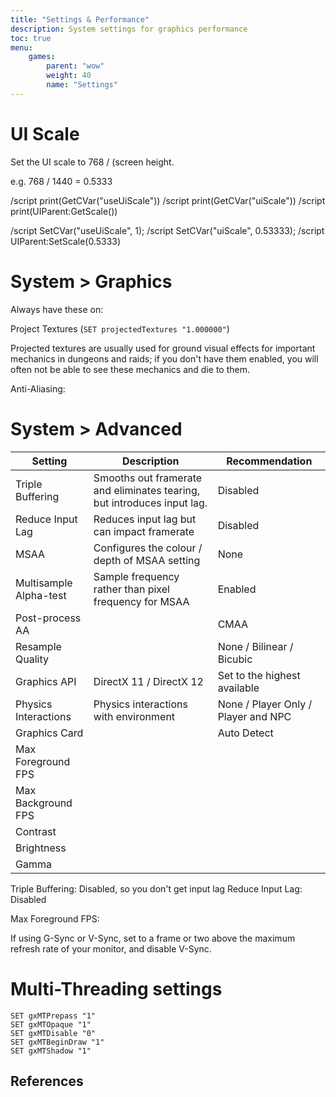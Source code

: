 ```yaml
---
title: "Settings & Performance"
description: System settings for graphics performance
toc: true
menu:
    games:
        parent: "wow"
        weight: 40
        name: "Settings"
---
```


# UI Scale

Set the UI scale to 768 / (screen height.

e.g. 768 / 1440 = 0.5333

/script print(GetCVar("useUiScale"))
/script print(GetCVar("uiScale"))
/script print(UIParent:GetScale())

/script SetCVar("useUiScale", 1);
/script SetCVar("uiScale", 0.53333);
/script UIParent:SetScale(0.5333)

# System > Graphics

Always have these on:

Project Textures (``SET projectedTextures "1.000000"``)

Projected textures are usually used for ground visual effects for important mechanics in dungeons and raids; if you don't have them enabled, you will often not be able to see these mechanics and die to them.


Anti-Aliasing:



# System > Advanced

| Setting | Description | Recommendation |
|----------|-------------------------------------------------------------------------------|-----------------------------------------------------------------------------------------------------|
| Triple Buffering | Smooths out framerate and eliminates tearing, but introduces input lag. | Disabled  |
| Reduce Input Lag | Reduces input lag but can impact framerate | Disabled |
| MSAA | Configures the colour / depth of MSAA setting | None |
| Multisample Alpha-test | Sample frequency rather than pixel frequency for MSAA | Enabled |
| Post-process AA |   |  CMAA  |
| Resample Quality |    |  None / Bilinear / Bicubic   |
| Graphics API | DirectX 11 / DirectX 12 | Set to the highest available |
| Physics Interactions | Physics interactions with environment | None / Player Only / Player and NPC |
| Graphics Card |    | Auto Detect |
| Max Foreground FPS |   |     |
| Max Background FPS |   |     |
| Contrast  |    |     |
| Brightness   |    |    |
| Gamma    |    |     |

Triple Buffering: Disabled, so you don't get input lag
Reduce Input Lag: Disabled

Max Foreground FPS:

If using G-Sync or V-Sync, set to a frame or two above the maximum refresh rate of your monitor, and disable V-Sync.

# Multi-Threading settings

```
SET gxMTPrepass "1"
SET gxMTOpaque "1"
SET gxMTDisable "0"
SET gxMTBeginDraw "1"
SET gxMTShadow "1"
```

## References

